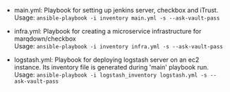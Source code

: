 - main.yml: Playbook for setting up jenkins server, checkbox and iTrust.
<br> Usage: ```ansible-playbook -i inventory main.yml -s --ask-vault-pass```

- infra.yml: Playbook for creating a microservice infrastructure for marqdown/checkbox
<br> Usage: ```ansible-playbook -i inventory infra.yml -s --ask-vault-pass```

- logstash.yml: Playbook for deploying logstash server on an ec2 instance. Its inventory file is generated during 'main' playbook run.
<br> Usage: ```ansible-playbook -i logstash_inventory logstash.yml -s --ask-vault-pass```
